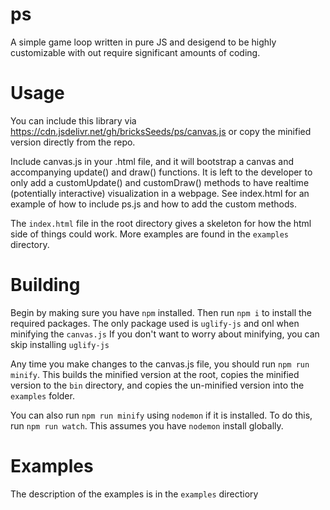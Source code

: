 # ps

A simple game loop written in pure JS and desigend to be highly customizable with out require significant amounts of coding.


# Usage

You can include this library via https://cdn.jsdelivr.net/gh/bricksSeeds/ps/canvas.js or copy the minified version directly from the repo. 

Include canvas.js in your .html file, and it will bootstrap a canvas and accompanying update() and draw() functions. It is left to the developer to only add a customUpdate() and customDraw() methods to have realtime (potentially interactive) visualization in a webpage. See index.html for an example of how to include ps.js and how to add the custom methods.

The `index.html` file in the root directory gives a skeleton for how the html side of things could work. More examples are found in the `examples` directory.


# Building

Begin by making sure you have `npm` installed. Then run `npm i` to install the required packages. The only package used is `uglify-js` and onl when minifying the `canvas.js` If you don't want to worry about minifying, you can skip installing `uglify-js`

Any time you make changes to the canvas.js file, you should run `npm run minify`. This builds the minified version at the root, copies the minified version to the `bin` directory, and copies the un-minified version into the `examples` folder.

You can also run `npm run minify` using `nodemon` if it is installed. To do this, run `npm run watch`.  This assumes you have `nodemon` install globally.

# Examples

The description of the examples is in the `examples` directiory